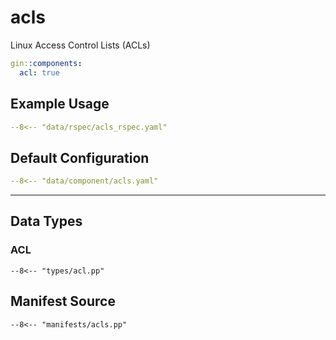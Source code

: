 # acls

Linux Access Control Lists (ACLs)

```yaml
gin::components:
  acl: true
```

## Example Usage

```yaml
--8<-- "data/rspec/acls_rspec.yaml"
```

## Default Configuration

```yaml
--8<-- "data/component/acls.yaml"
```

---

## Data Types

### ACL

```puppet title="types/acl.pp"
--8<-- "types/acl.pp"
```

## Manifest Source

```puppet title="manifests/acls.pp"
--8<-- "manifests/acls.pp"
```
